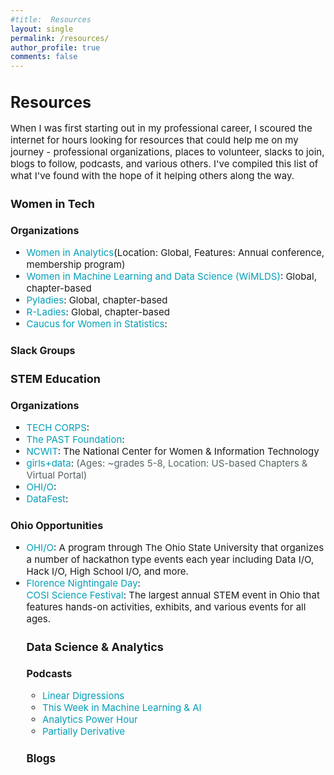 ```yaml
---
#title:  Resources
layout: single
permalink: /resources/
author_profile: true
comments: false
---
```


<h1 style="font-size:25px;">Resources</h1>
<p style="font-size:15px;">
When I was first starting out in my professional career, I scoured the internet for hours looking for resources that could help me on my journey - professional organizations, places to volunteer, slacks to join, blogs to follow, podcasts, and various others. I've compiled this list of what I've found with the hope of it helping others along the way.
</p>

<h2 style="font-size:18px;">Women in Tech</h2>

<h3 style="font-size:16px;">Organizations</h3>

<p style="font-size:15px;">
   <ul style="font-size:15px;">
      <li style="font-size:15px;"><a href="https://womeninanalytics.com" style="text-decoration: none; color:#039fb9">Women in Analytics</a>(Location: Global, Features: Annual conference, membership program) </li>
      <li style="font-size:15px;"><a href="https://wimdls.org" style="text-decoration: none; color:#039fb9">Women in Machine Learning and Data Science (WiMLDS)</a>: Global, chapter-based</li>
      <li style="font-size:15px;"><a href="https://pyladies.com/" style="text-decoration: none; color:#039fb9">Pyladies</a>: Global, chapter-based</li>
      <li style="font-size:15px;"><a href="https://rladies.org/" style="text-decoration: none; color:#039fb9">R-Ladies</a>: Global, chapter-based</li>
      <li style="font-size:15px;"><a href="https://cwstat.org/" style="text-decoration: none; color:#039fb9">Caucus for Women in Statistics</a>: </li>
   </ul>
</p>

<h3 style="font-size:16px;">Slack Groups</h3>


<h2 style="font-size:18px;">STEM Education</h2>
<h3 style="font-size:16px;">Organizations</h3>
<p style="font-size:15px;">
   <ul style="font-size:15px;">
      <li style="font-size:15px;"><a href="https://techcorps.org" style="text-decoration: none; color:#039fb9">TECH CORPS</a>: </li>
      <li style="font-size:15px;"><a href="https://pastfoundation.org/" style="text-decoration: none; color:#039fb9">The PAST Foundation</a>: </li>
      <li style="font-size:15px;"><a href="https://ncwit.org/" style="text-decoration: none; color:#039fb9">NCWIT</a>: The National Center for Women & Information Technology</li>
      <li style="font-size:15px;"><a href="https://girlsplusdata.org" style="text-decoration: none; color:#039fb9">girls+data</a>: <span style="color:#566366"> (Ages: ~grades 5-8, Location: US-based Chapters & Virtual Portal)</span></li>
      <li style="font-size:15px;"><a href="https://hack.osu.edu/" style="text-decoration: none; color:#039fb9">OHI/O</a>: </li>
      <li style="font-size:15px;"><a href="https://ww2.amstat.org/education/datafest/" style="text-decoration: none; color:#039fb9">DataFest</a>: </li>

   </ul>
</p>

<h3 style="font-size:16px;">Ohio Opportunities</h3>
<p style="font-size:15px;">
   <ul style="font-size:15px;">
      <li style="font-size:15px;"><a href="https://hack.osu.edu/" style="text-decoration: none; color:#039fb9">OHI/O</a>: A program through The Ohio State University that organizes a number of hackathon type events each year including Data I/O, Hack I/O, High School I/O, and more.</li>
      <li style="font-size:15px;"><a href="" style="text-decoration: none; color:#039fb9">Florence Nightingale Day</a>: </li
      <li style="font-size:15px;"><a href="https://cosiscifest.org/" style="text-decoration: none; color:#039fb9">COSI Science Festival</a>: The largest annual STEM event in Ohio that features hands-on activities, exhibits, and various events for all ages. </li
   </ul>
</p>


<h2 style="font-size:18px;">
   Data Science & Analytics
</h2>

<h3 style="font-size:16px;">
  Podcasts
</h3>
<p style="font-size:15px;">
   <ul style="font-size:15px;">
      <li style="font-size:15px;"><a href="http://lineardigressions.com/" style="text-decoration: none; color:#039fb9">Linear Digressions</a></li>
      <li style="font-size:15px;"><a href="https://twimlai.com/" style="text-decoration: none; color:#039fb9">This Week in Machine Learning & AI</a></li>
      <li style="font-size:15px;"><a href="https://analyticshour.io/" style="text-decoration: none; color:#039fb9">Analytics Power Hour</a></li>
      <li style="font-size:15px;"><a href="http://partiallyderivative.com/" style="text-decoration: none; color:#039fb9">Partially Derivative</a></li>

   </ul>
</p>

<h3 style="font-size:17px;">
  Blogs
</h3>
